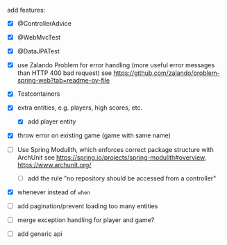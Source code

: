 add features:
 - [x] @ControllerAdvice
 - [x] @WebMvcTest
 - [x] @DataJPATest
 - [x] use Zalando Problem for error handling (more useful error messages than HTTP 400 bad request)
     see https://github.com/zalando/problem-spring-web?tab=readme-ov-file
 - [x] Testcontainers
 - [x] extra entities, e.g. players, high scores, etc.
   - [x] add player entity
 - [x] throw error on existing game (game with same name)
 - [ ] Use Spring Modulith, which enforces correct package structure with ArchUnit
     see https://spring.io/projects/spring-modulith#overview, https://www.archunit.org/
   - [ ] add the rule "no repository should be accessed from a controller"
 - [x] whenever instead of `when`
 - [ ] add pagination/prevent loading too many entities
 - [ ] merge exception handling for player and game?
 - [ ] add generic api

